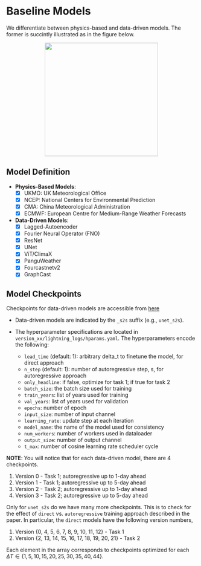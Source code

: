 # Baseline Models
We differentiate between physics-based and data-driven models. The former is succintly illustrated as in the figure below. 

<div style="text-align: center;">
    <img src="../docs/scheme/chaosbench_scheme-physics-model.jpg" style="width:300px;"/>
</div>

## Model Definition
- __Physics-Based Models__:
    - [x] UKMO: UK Meteorological Office
    - [x] NCEP: National Centers for Environmental Prediction
    - [x] CMA: China Meteorological Administration
    - [x] ECMWF: European Centre for Medium-Range Weather Forecasts

- __Data-Driven Models__:
    - [x] Lagged-Autoencoder
    - [x] Fourier Neural Operator (FNO)
    - [x] ResNet
    - [x] UNet
    - [x] ViT/ClimaX
    - [x] PanguWeather
    - [x] Fourcastnetv2
    - [x] GraphCast

## Model Checkpoints
Checkpoints for data-driven models are accessible from [here](https://huggingface.co/datasets/LEAP/ChaosBench/tree/main/logs)

- Data-driven models are indicated by the `_s2s` suffix (e.g., `unet_s2s`). 

- The hyperparameter specifications are located in `version_xx/lightning_logs/hparams.yaml`. The hyperparameters encode the following:

    - `lead_time` (default: 1): arbitrary delta_t to finetune the model, for direct approach
    - `n_step` (default: 1): number of autoregressive step, s, for autoregressive approach
    - `only_headline`: if false, optimize for task 1; if true for task 2
    - `batch_size`: the batch size used for training
    - `train_years`: list of years used for training
    - `val_years`: list of years used for validation
    - `epochs`: number of epoch
    - `input_size`: number of input channel
    - `learning_rate`: update step at each iteration
    - `model_name`: the name of the model used for consistency
    - `num_workers`: number of workers used in dataloader
    - `output_size`: number of output channel
    - `t_max`: number of cosine learning rate scheduler cycle
    
__NOTE__: You will notice that for each data-driven model, there are 4 checkpoints. 

1. Version 0 - Task 1; autoregressive up to 1-day ahead
2. Version 1 - Task 1; autoregressive up to 5-day ahead
3. Version 2 - Task 2; autoregressive up to 1-day ahead
4. Version 3 - Task 2; autoregressive up to 5-day ahead

Only for `unet_s2s` do we have many more checkpoints. This is to check for the effect of `direct` vs. `autoregressive` training approach described in the paper. In particular, the `direct` models have the following version numbers,
1. Version {0, 4, 5, 6, 7, 8, 9, 10, 11, 12} - Task 1
2. Version {2, 13, 14, 15, 16, 17, 18, 19, 20, 21} - Task 2

Each element in the array corresponds to checkpoints optimized for each $\Delta T \in \{1, 5, 10, 15, 20, 25, 30, 35, 40, 44\}$.